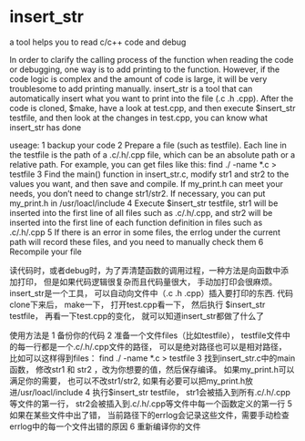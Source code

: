 # insert_str
a tool helps you to read c/c++ code and debug


In order to clarify the calling process of the function when reading the code or debugging, 
one way is to add printing to the function. However, if the code logic is complex and the 
amount of code is large, it will be very troublesome to add printing manually.
insert_str is a tool that can automatically insert what you want to print into the file (.c .h .cpp).
After the code is cloned, $make, have a look at test.cpp, and then execute $insert_str testfile, 
and then look at the changes in test.cpp, you can know what insert_str has done 

useage:
1 backup your code
2 Prepare a file (such as testfile). Each line in the testfile is the path of a .c/.h/.cpp file, 
	which can be an absolute path or a relative path.
	For example, you can get files like this: find ./ -name *.c > testfile
3 Find the main() function in insert_str.c, modify str1 and str2 to the values ​​you want, and then save and compile.
	If my_print.h can meet your needs, you don’t need to change str1/str2. If necessary, you can put my_print.h in /usr/loacl/include
4 Execute $insert_str testfile, str1 will be inserted into the first line of all files such as .c/.h/.cpp, 
	and str2 will be inserted into the first line of each function definition in files such as .c/.h/.cpp
5 If there is an error in some files, the errlog under the current path will record these files, and you 
	need to manually check them
6 Recompile your file



读代码时，或者debug时，为了弄清楚函数的调用过程，一种方法是向函数中添加打印， 但是如果代码逻辑很复杂而且代码量很大， 手动加打印会很麻烦。
insert_str是一个工具， 可以自动向文件中（.c .h .cpp）插入要打印的东西.
代码clone下来后， make一下， 打开test.cpp看一下， 然后执行 $insert_str testfile， 再看一下test.cpp的变化， 就可以知道insert_str都做了什么了

使用方法是
1 备份你的代码
2 准备一个文件files（比如testfile）， testfile文件中的每一行都是一个.c/.h/.cpp文件的路径， 可以是绝对路径也可以是相对路径， 
	比如可以这样得到files：  find ./ -name *.c > testfile
3 找到insert_str.c中的main函数， 修改str1 和 str2 ，改为你想要的值，然后保存编译。
	如果my_print.h可以满足你的需要， 也可以不改str1/str2, 如果有必要可以把my_print.h放进/usr/loacl/include
4 执行$insert_str testfile， str1会被插入到所有.c/.h/.cpp等文件的第一行， str2会被插入到.c/.h/.cpp等文件中每一个函数定义的第一行
5 如果在某些文件中出了错， 当前路径下的errlog会记录这些文件，需要手动检查errlog中的每一个文件出错的原因
6 重新编译你的文件
